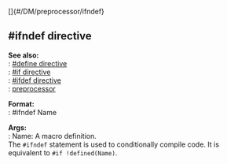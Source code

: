 []{#/DM/preprocessor/ifndef}    
## #ifndef directive    
**See also:**    
:   [#define directive](/ref/DM/preprocessor/define)    
:   [#if directive](/ref/DM/preprocessor/if)    
:   [#ifdef directive](/ref/DM/preprocessor/ifdef)    
:   [preprocessor](/ref/DM/preprocessor)    
<!-- -->    
**Format:**    
:   #ifndef Name    
<!-- -->    
**Args:**    
:   Name: A macro definition.    
The `#ifndef` statement is used to conditionally compile code. It is    
equivalent to `#if !defined(Name)`.  